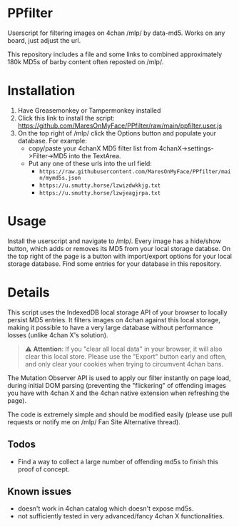 # PPfilter
Userscript for filtering images on 4chan /mlp/ by data-md5. Works on any board, just adjust the url.

This repository includes a file and some links to combined approximately 180k MD5s of barby content often reposted on /mlp/.

# Installation

1. Have Greasemonkey or Tampermonkey installed
2. Click this link to install the script: https://github.com/MaresOnMyFace/PPfilter/raw/main/ppfilter.user.js
3. On the top right of /mlp/ click the Options button and populate your database. For example:
    * copy/paste your 4chanX MD5 filter list from 4chanX->settings->Filter->MD5 into the TextArea. 
    * Put any one of these urls into the url field:
        - `https://raw.githubusercontent.com/MaresOnMyFace/PPfilter/main/mymd5s.json`
        - `https://u.smutty.horse/lzwizdwkkjg.txt`
        - `https://u.smutty.horse/lzwjeagjrpa.txt`

# Usage

Install the userscript and navigate to /mlp/. Every image has a hide/show button, which adds or removes its MD5 from your local storage databse. On the top right of the page is a button with import/export options for your local storage database. Find some entries for your database in this repository.

# Details

This script uses the IndexedDB local storage API of your browser to locally persist MD5 entries. It filters images on 4chan against this local storage, making it possible to have a very large database without performance losses (unlike 4chan X's solution). 

> :warning: **Attention**: If you "clear all local data" in your browser, it will also clear this local store. Please use the "Export" button early and often, and only clear your cookies when trying to circumvent 4chan bans. 

The Mutation Observer API is used to apply our filter instantly on page load, during initial DOM parsing (preventing the "flickering" of offending images you have with 4chan X and the 4chan native extension when refreshing the page). 

The code is extremely simple and should be modified easily (please use pull requests or notify me on /mlp/ Fan Site Alternative thread). 

## Todos

* Find a way to collect a large number of offending md5s to finish this proof of concept.

## Known issues

* doesn't work in 4chan catalog which doesn't expose md5s.
* not sufficiently tested in very advanced/fancy 4chan X functionalities.
